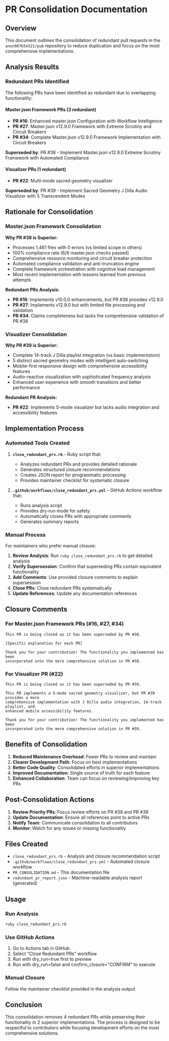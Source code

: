 # PR Consolidation Documentation

## Overview

This document outlines the consolidation of redundant pull requests in the `anon987654321/pub` repository to reduce duplication and focus on the most comprehensive implementations.

## Analysis Results

### Redundant PRs Identified

The following PRs have been identified as redundant due to overlapping functionality:

#### Master.json Framework PRs (3 redundant)
- **PR #16**: Enhanced master.json Configuration with Workflow Intelligence
- **PR #27**: Master.json v12.9.0 Framework with Extreme Scrutiny and Circuit Breakers  
- **PR #34**: Complete Master.json v12.9.0 Framework Implementation with Circuit Breakers

**Superseded by**: PR #38 - Implement Master.json v12.9.0 Extreme Scrutiny Framework with Automated Compliance

#### Visualizer PRs (1 redundant)
- **PR #22**: Multi-mode sacred geometry visualizer

**Superseded by**: PR #39 - Implement Sacred Geometry J Dilla Audio Visualizer with 5 Transcendent Modes

## Rationale for Consolidation

### Master.json Framework Consolidation

**Why PR #38 is Superior:**
- Processes 1,461 files with 0 errors (vs limited scope in others)
- 100% compliance rate (6/6 master.json checks passed)
- Comprehensive resource monitoring and circuit breaker protection
- Automated compliance validation and anti-truncation engine
- Complete framework orchestration with cognitive load management
- Most recent implementation with lessons learned from previous attempts

**Redundant PRs Analysis:**
- **PR #16**: Implements v10.0.0 enhancements, but PR #38 provides v12.9.0
- **PR #27**: Implements v12.9.0 but with limited file processing and validation
- **PR #34**: Claims completeness but lacks the comprehensive validation of PR #38

### Visualizer Consolidation

**Why PR #39 is Superior:**
- Complete 14-track J Dilla playlist integration (vs basic implementation)
- 5 distinct sacred geometry modes with intelligent auto-switching
- Mobile-first responsive design with comprehensive accessibility features
- Audio-reactive visualization with sophisticated frequency analysis
- Enhanced user experience with smooth transitions and better performance

**Redundant PR Analysis:**
- **PR #22**: Implements 5-mode visualizer but lacks audio integration and accessibility features

## Implementation Process

### Automated Tools Created

1. **`close_redundant_prs.rb`** - Ruby script that:
   - Analyzes redundant PRs and provides detailed rationale
   - Generates structured closure recommendations
   - Creates JSON report for programmatic processing
   - Provides maintainer checklist for systematic closure

2. **`.github/workflows/close_redundant_prs.yml`** - GitHub Actions workflow that:
   - Runs analysis script
   - Provides dry-run mode for safety
   - Automatically closes PRs with appropriate comments
   - Generates summary reports

### Manual Process

For maintainers who prefer manual closure:

1. **Review Analysis**: Run `ruby close_redundant_prs.rb` to get detailed analysis
2. **Verify Supersession**: Confirm that superseding PRs contain equivalent functionality
3. **Add Comments**: Use provided closure comments to explain supersession
4. **Close PRs**: Close redundant PRs systematically
5. **Update References**: Update any documentation references

## Closure Comments

### For Master.json Framework PRs (#16, #27, #34)

```
This PR is being closed as it has been superseded by PR #38.

[Specific explanation for each PR]

Thank you for your contribution! The functionality you implemented has been
incorporated into the more comprehensive solution in PR #38.
```

### For Visualizer PR (#22)

```
This PR is being closed as it has been superseded by PR #39.

This PR implements a 5-mode sacred geometry visualizer, but PR #39 provides a more 
comprehensive implementation with J Dilla audio integration, 14-track playlist, and 
enhanced mobile accessibility features.

Thank you for your contribution! The functionality you implemented has been
incorporated into the more comprehensive solution in PR #39.
```

## Benefits of Consolidation

1. **Reduced Maintenance Overhead**: Fewer PRs to review and maintain
2. **Clearer Development Path**: Focus on best implementations
3. **Better Code Quality**: Consolidated efforts in superior implementations
4. **Improved Documentation**: Single source of truth for each feature
5. **Enhanced Collaboration**: Team can focus on reviewing/improving key PRs

## Post-Consolidation Actions

1. **Review Priority PRs**: Focus review efforts on PR #38 and PR #39
2. **Update Documentation**: Ensure all references point to active PRs
3. **Notify Team**: Communicate consolidation to all contributors
4. **Monitor**: Watch for any issues or missing functionality

## Files Created

- `close_redundant_prs.rb` - Analysis and closure recommendation script
- `.github/workflows/close_redundant_prs.yml` - Automated closure workflow
- `PR_CONSOLIDATION.md` - This documentation file
- `redundant_pr_report.json` - Machine-readable analysis report (generated)

## Usage

### Run Analysis
```bash
ruby close_redundant_prs.rb
```

### Use GitHub Actions
1. Go to Actions tab in GitHub
2. Select "Close Redundant PRs" workflow
3. Run with dry_run=true first to preview
4. Run with dry_run=false and confirm_closure="CONFIRM" to execute

### Manual Closure
Follow the maintainer checklist provided in the analysis output.

## Conclusion

This consolidation removes 4 redundant PRs while preserving their functionality in 2 superior implementations. The process is designed to be respectful to contributors while focusing development efforts on the most comprehensive solutions.